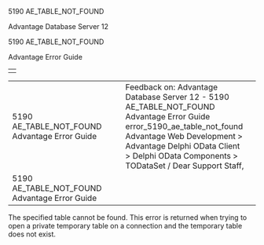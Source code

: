 5190 AE\_TABLE\_NOT\_FOUND




Advantage Database Server 12  

5190 AE\_TABLE\_NOT\_FOUND

Advantage Error Guide

|  |
| --- |
|  |

|  |  |  |  |  |
| --- | --- | --- | --- | --- |
| 5190 AE\_TABLE\_NOT\_FOUND  Advantage Error Guide |  |  | Feedback on: Advantage Database Server 12 - 5190 AE\_TABLE\_NOT\_FOUND Advantage Error Guide error\_5190\_ae\_table\_not\_found Advantage Web Development > Advantage Delphi OData Client > Delphi OData Components > TODataSet / Dear Support Staff, |  |
| 5190 AE\_TABLE\_NOT\_FOUND  Advantage Error Guide |  |  |  |  |

The specified table cannot be found. This error is returned when trying to open a private temporary table on a connection and the temporary table does not exist.